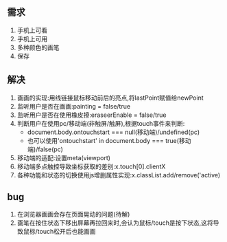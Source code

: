 ## 需求
1. 手机上可看
2. 手机上可用
3. 多种颜色的画笔
4. 保存

## 解决
1. 画画的实现:用线链接鼠标移动前后的亮点,将lastPoint赋值给newPoint
2. 监听用户是否在画画:painting = false/true
3. 监听用户是否在使用橡皮擦:eraseerEnable = false/true
4. 判断用户在使用pc/移动端(非触屏/触屏),根据touch事件来判断:
    - document.body.ontouchstart === null(移动端)/undefined(pc)
    - 也可以使用'ontouchstart' in document.body === true(移动端)/false(pc)
5. 移动端的适配:设置meta(viewport)
7. 移动端多点触控导致坐标获取的差别:x.touch[0].clientX
8. 各种功能和状态的切换使用js增删属性实现:x.classList.add/remove('active)

## bug
1. 在浏览器画画会存在页面晃动的问题(待解)
2. 画笔在按住状态下移出屏幕再拉回来时,会认为鼠标/touch是按下状态,这将导致鼠标/touch松开后也能画画
